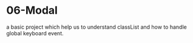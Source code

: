 # 06-Modal
a basic project which help us to understand classList and  how to handle global keyboard event.
